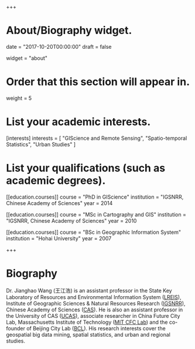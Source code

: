 +++
# About/Biography widget.

date = "2017-10-20T00:00:00"
draft = false

widget = "about"

# Order that this section will appear in.
weight = 5

# List your academic interests.
[interests]
  interests = [
    "GIScience and Remote Sensing",
    "Spatio-temporal Statistics",
    "Urban Studies"
  ]

# List your qualifications (such as academic degrees).
[[education.courses]]
  course = "PhD in GIScience"
  institution = "IGSNRR, Chinese Academy of Sciences"
  year = 2014

[[education.courses]]
  course = "MSc in Cartography and GIS"
  institution = "IGSNRR, Chinese Academy of Sciences"
  year = 2010

[[education.courses]]
  course = "BSc in Geographic Information System"
  institution = "Hohai University"
  year = 2007
 
+++

# Biography

Dr. Jianghao Wang (王江浩) is an assistant professor in the State Key Laboratory of Resources and Environmental Information System ([LREIS](http://www.lreis.ac.cn/)), Institute of Geographic Sciences & Natural Resources Research ([IGSNRR](http://www.igsnrr.ac.cn/)), Chinese Academy of Sciences ([CAS](http://english.cas.cn/)). He is also an assistant professor in the University of CAS ([UCAS](http://english.ucas.ac.cn/)), associate researcher in China Future City Lab, Massachusetts Institute of Technology ([MIT CFC Lab](https://cfclab.mit.edu/)) and the co-founder of Beijing City Lab ([BCL](http://www.beijingcitylab.com/)). His research interests cover the geospatial big data mining, spatial statistics, and urban and regional studies.
